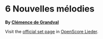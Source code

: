 
# 6 Nouvelles mélodies

__By [Clémence de Grandval](..)__

Visit the [official set page] in [OpenScore Lieder].

[official set page]: https://musescore.com/openscore-lieder-corpus/sets/5107148
[OpenScore Lieder]: https://musescore.com/openscore-lieder-corpus
